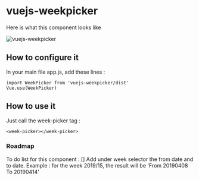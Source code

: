 # vuejs-weekpicker

Here is what this component looks like

![vuejs-weekpicker](https://user-images.githubusercontent.com/425998/56010974-fe95b100-5ce5-11e9-8136-180d7535e352.png)


## How to configure it

In your main file app.js, add these lines :

```
import WeekPicker from 'vuejs-weekpicker/dist'
Vue.use(WeekPicker)
```

## How to use it 

Just call the week-picker tag :

```
<week-picker></week-picker>
```


### Roadmap

To do list for this component :
[] Add under week selector the from date and to date. Example : for the week 2019/15, the result will be 'From 20190408 To 20190414'
